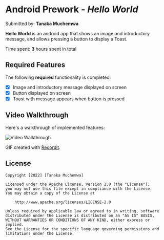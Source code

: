 # Android Prework - *Hello World*

Submitted by: **Tanaka Muchemwa**

**Hello World** is an android app that shows an image and introductory message, and allows pressing a button to display a Toast.

Time spent: **3** hours spent in total

## Required Features

The following **required** functionality is completed:

* [x] Image and introductory message displayed on screen
* [x] Button displayed on screen
* [x] Toast with message appears when button is pressed

## Video Walkthrough

Here's a walkthrough of implemented features:

<img src='http://g.recordit.co/AJTtBgfa0u.gif' title='Video Walkthrough' width='' alt='Video Walkthrough' />

GIF created with [Recordit](https://recordit.co/).

## License

    Copyright [2022] [Tanaka Muchemwa]

    Licensed under the Apache License, Version 2.0 (the "License");
    you may not use this file except in compliance with the License.
    You may obtain a copy of the License at

        http://www.apache.org/licenses/LICENSE-2.0

    Unless required by applicable law or agreed to in writing, software
    distributed under the License is distributed on an "AS IS" BASIS,
    WITHOUT WARRANTIES OR CONDITIONS OF ANY KIND, either express or implied.
    See the License for the specific language governing permissions and
    limitations under the License.